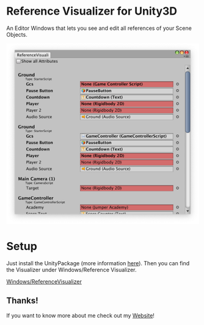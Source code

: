# Reference Visualizer for Unity3D
An Editor Windows that lets you see and edit all references of your Scene Objects.

![Showcase](https://github.com/Sebastian-Schuchmann/ReferenceVisualizerUnity3D/blob/master/ReadmePhotos/Showcase.png?raw=true)

# Setup
Just install the UnityPackage (more information [here](https://docs.unity3d.com/Manual/AssetPackages.html)). Then you can find the Visualizer under Windows/Reference Visualizer.

[Windows/ReferenceVisualizer](https://github.com/Sebastian-Schuchmann/ReferenceVisualizerUnity3D/blob/master/ReadmePhotos/Menu.png?raw=true)

## Thanks!
If you want to know more about me check out my [Website](https://www.sebastian-schuchmann.com/)!
